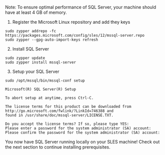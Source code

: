 Note: To ensure optimal performance of SQL Server, your machine should have at least 4 GB of memory.

1. Register the Microsoft Linux repository and add they keys

```terminal
sudo zypper addrepo -fc https://packages.microsoft.com/config/sles/12/mssql-server.repo
sudo zypper --gpg-auto-import-keys refresh
```

2. Install SQL Server

```terminal
sudo zypper update
sudo zypper install mssql-server
```

3. Setup your SQL Server

```terminal
sudo /opt/mssql/bin/mssql-conf setup
```

```results
Microsoft(R) SQL Server(R) Setup

To abort setup at anytime, press Ctrl-C.

The license terms for this product can be downloaded from http://go.microsoft.com/fwlink/?LinkId=746388 and
found in /usr/share/doc/mssql-server/LICENSE.TXT.

Do you accept the license terms? If so, please type YES:
Please enter a password for the system administrator (SA) account:
Please confirm the password for the system administrator (SA) account:
```

You now have SQL Server running locally on your SLES machine! Check out the next section to continue installing prerequisites.
